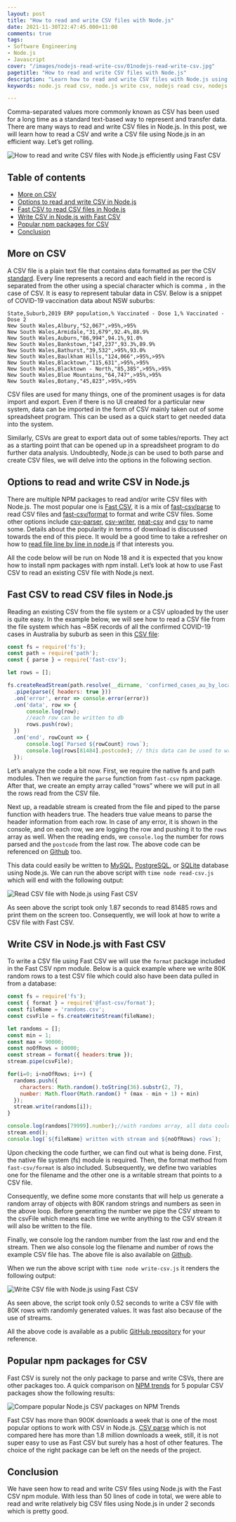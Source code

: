 ```yaml
---
layout: post
title: "How to read and write CSV files with Node.js"
date: 2021-11-30T22:47:45.000+11:00
comments: true
tags:
- Software Engineering
- Node.js
- Javascript
cover: "/images/nodejs-read-write-csv/01nodejs-read-write-csv.jpg"
pagetitle: "How to read and write CSV files with Node.js"
description: "Learn how to read and write CSV files with Node.js using Fast CSV with working code example."
keywords: node.js read csv, node.js write csv, nodejs read csv, nodejs write csv, node read csv, node write csv

---
```

Comma-separated values more commonly known as CSV has been used for a long time as a standard text-based way to represent and transfer data. There are many ways to read and write CSV files in Node.js. In this post, we will learn how to read a CSV and write a CSV file using Node.js in an efficient way. Let’s get rolling.

<!-- more -->

<img class="center" loading="lazy" src="/images/nodejs-read-write-csv/01nodejs-read-write-csv.jpg" title="How to read and write CSV files with Node.js efficiently using Fast CSV" alt="How to read and write CSV files with Node.js efficiently using Fast CSV">


## Table of contents

* [More on CSV](#more-on-csv)
* [Options to read and write CSV in Node.js](#options-to-read-and-write-csv-in-node.js)
* [Fast CSV to read CSV files in Node.js](#fast-csv-to-read-csv-files-in-node.js)
* [Write CSV in Node.js with Fast CSV](#write-csv-in-node.js-with-fast-csv)
* [Popular npm packages for CSV](#popular-npm-packages-for-csv)
* [Conclusion](#conclusion)

## More on CSV

A CSV file is a plain text file that contains data formatted as per the CSV [standard](https://datatracker.ietf.org/doc/html/rfc4180#page-2). Every line represents a record and each field in the record is separated from the other using a special character which is comma `,` in the case of CSV. It is easy to represent tabular data in CSV. Below is a snippet of COVID-19 vaccination data about NSW suburbs:

```
State,Suburb,2019 ERP population,% Vaccinated - Dose 1,% Vaccinated - Dose 2
New South Wales,Albury,"52,067",>95%,>95%
New South Wales,Armidale,"31,679",92.4%,88.9%
New South Wales,Auburn,"86,994",94.1%,91.0%
New South Wales,Bankstown,"147,237",93.3%,89.9%
New South Wales,Bathurst,"39,532",>95%,93.0%
New South Wales,Baulkham Hills,"124,066",>95%,>95%
New South Wales,Blacktown,"115,631",>95%,>95%
New South Wales,Blacktown - North,"85,385",>95%,>95%
New South Wales,Blue Mountains,"64,747",>95%,>95%
New South Wales,Botany,"45,823",>95%,>95%
```

CSV files are used for many things, one of the prominent usages is for data import and export. Even if there is no UI created for a particular new system, data can be imported in the form of CSV mainly taken out of some spreadsheet program. This can be used as a quick start to get needed data into the system. 

Similarly, CSVs are great to export data out of some tables/reports. They act as a starting point that can be opened up in a spreadsheet program to do further data analysis. Undoubtedly, Node.js can be used to both parse and create CSV files, we will delve into the options in the following section.

## Options to read and write CSV in Node.js

There are multiple NPM packages to read and/or write CSV files with Node.js. The most popular one is [Fast CSV](https://github.com/C2FO/fast-csv), it is a mix of [fast-csv/parse](https://c2fo.io/fast-csv/docs/parsing/getting-started) to read CSV files and [fast-csv/format](https://c2fo.io/fast-csv/docs/formatting/getting-started) to format and write CSV files. Some other options include [csv-parser](https://github.com/mafintosh/csv-parser), [csv-writer](https://github.com/ryu1kn/csv-writer), [neat-csv](https://github.com/sindresorhus/neat-csv) and [csv](https://github.com/adaltas/node-csv) to name some. Details about the popularity in terms of download is discussed towards the end of this piece. It would be a good time to take a refresher on how to [read file line by line in node.js](/blog/2021/10/nodejs-read-file-line-by-line/) if that interests you. 

All the code below will be run on Node 18 and it is expected that you know how to install npm packages with npm install. Let’s look at how to use Fast CSV to read an existing CSV file with Node.js next.

## Fast CSV to read CSV files in Node.js

Reading an existing CSV from the file system or a CSV uploaded by the user is quite easy. In the example below, we will see how to read a CSV file from the file system which has ~85K records of all the confirmed COVID-19 cases in Australia by suburb as seen in this [CSV file](https://github.com/geshan/nodejs-csv-examples/blob/master/confirmed_cases_au_by_location.csv):

```js
const fs = require('fs');
const path = require('path');
const { parse } = require('fast-csv');

let rows = [];

fs.createReadStream(path.resolve(__dirname, 'confirmed_cases_au_by_location.csv'))
  .pipe(parse({ headers: true }))
  .on('error', error => console.error(error))
  .on('data', row => {
      console.log(row);
      //each row can be written to db
      rows.push(row);
  })
  .on('end', rowCount => {
      console.log(`Parsed ${rowCount} rows`);
      console.log(rows[81484].postcode); // this data can be used to write to a db in bulk
  });
```

Let’s analyze the code a bit now. First, we require the native fs and path modules. Then we require the `parse` function from `fast-csv` npm package. After that, we create an empty array called “rows” where we will put in all the rows read from the CSV file.

Next up, a readable stream is created from the file and piped to the parse function with headers true. The headers true value means to parse the header information from each row. In case of any error, it is shown in the console, and on each row, we are logging the row and pushing it to the `rows` array as well. When the reading ends, we `console.log` the number for rows parsed and the `postcode` from the last row. The above code can be referenced on [Github](https://github.com/geshan/nodejs-csv-examples/blob/master/read-csv.js) too.

This data could easily be written to [MySQL](/blog/2020/11/nodejs-mysql-tutorial/), [PostgreSQL](/blog/2021/01/nodejs-postgresql-tutorial/), or [SQLite](/blog/2021/10/nodejs-sqlite/) database using Node.js. We can run the above script with `time node read-csv.js` which will end with the following output:

<img class="center" loading="lazy" src="/images/nodejs-read-write-csv/02nodejs-read-csv.jpg" title="Read CSV file with Node.js using Fast CSV" alt="Read CSV file with Node.js using Fast CSV">

As seen above the script took only 1.87 seconds to read 81485 rows and print them on the screen too. Consequently, we will look at how to write a CSV file with Fast CSV.

## Write CSV in Node.js with Fast CSV

To write a CSV file using Fast CSV we will use the `format` package included in the Fast CSV npm module. Below is a quick example where we write 80K random rows to a test CSV file which could also have been data pulled in from a database:

```js
const fs = require('fs');
const { format } = require('@fast-csv/format');
const fileName = 'randoms.csv';
const csvFile = fs.createWriteStream(fileName);

let randoms = [];
const min = 1;
const max = 90000;
const noOfRows = 80000;
const stream = format({ headers:true });
stream.pipe(csvFile);

for(i=0; i<noOfRows; i++) {
  randoms.push({ 
    characters: Math.random().toString(36).substr(2, 7), 
    number: Math.floor(Math.random() * (max - min + 1) + min)
  });
  stream.write(randoms[i]);
}

console.log(randoms[79999].number);//with randoms array, all data could have been written at the end too
stream.end();
console.log(`${fileName} written with stream and ${noOfRows} rows`);
```

Upon checking the code further, we can find out what is being done. First, the native file system (fs) module is required. Then, the format method from `fast-csv/format` is also included. Subsequently, we define two variables one for the filename and the other one is a writable stream that points to a CSV file.

Consequently, we define some more constants that will help us generate a random array of objects with 80K random strings and numbers as seen in the above loop. Before generating the number we pipe the CSV stream to the csvFile which means each time we write anything to the CSV stream it will also be written to the file.

Finally, we console log the random number from the last row and end the stream. Then we also console log the filename and number of rows the example CSV file has. The above file is also available on [Github](https://github.com/geshan/nodejs-csv-examples/blob/master/write-csv.js).

When we run the above script with `time node write-csv.js` it renders the following output:

<img class="center" loading="lazy" src="/images/nodejs-read-write-csv/03nodejs-write-csv.jpg" title="Write CSV file with Node.js using Fast CSV" alt="Write CSV file with Node.js using Fast CSV">

As seen above, the script took only 0.52 seconds to write a CSV file with 80K rows with randomly generated values. It was fast also because of the use of streams.

All the above code is available as a public [GitHub repository](https://github.com/geshan/nodejs-csv-examples) for your reference.


## Popular npm packages for CSV

Fast CSV is surely not the only package to parse and write CSVs, there are other packages too. A quick comparison on [NPM trends](https://www.npmtrends.com/csv-parser-vs-csv-writer-vs-fast-csv-vs-neat-csv-vs-csv) for 5 popular CSV packages show the following results:

<img class="center" loading="lazy" src="/images/nodejs-read-write-csv/04nodejs-csv-libs-compare.jpg" title="Compare popular Node.js CSV packages on NPM Trends" alt="Compare popular Node.js CSV packages on NPM Trends">

Fast CSV has more than 900K downloads a week that is one of the most popular options to work with CSV in Node.js. [CSV parse](https://github.com/adaltas/node-csv) which is not compared here has more than 1.8 million downloads a week, still, it is not super easy to use as Fast CSV but surely has a host of other features. The choice of the right package can be left on the needs of the project.

## Conclusion

We have seen how to read and write CSV files using Node.js with the Fast CSV npm module. With less than 50 lines of code in total, we were able to read and write relatively big CSV files using Node.js in under 2 seconds which is pretty good. 
